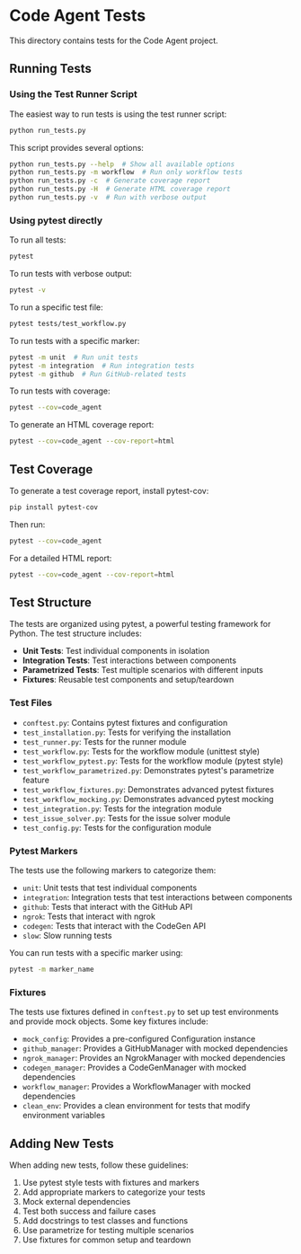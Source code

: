 # Code Agent Tests

This directory contains tests for the Code Agent project.

## Running Tests

### Using the Test Runner Script

The easiest way to run tests is using the test runner script:

```bash
python run_tests.py
```

This script provides several options:

```bash
python run_tests.py --help  # Show all available options
python run_tests.py -m workflow  # Run only workflow tests
python run_tests.py -c  # Generate coverage report
python run_tests.py -H  # Generate HTML coverage report
python run_tests.py -v  # Run with verbose output
```

### Using pytest directly

To run all tests:

```bash
pytest
```

To run tests with verbose output:

```bash
pytest -v
```

To run a specific test file:

```bash
pytest tests/test_workflow.py
```

To run tests with a specific marker:

```bash
pytest -m unit  # Run unit tests
pytest -m integration  # Run integration tests
pytest -m github  # Run GitHub-related tests
```

To run tests with coverage:

```bash
pytest --cov=code_agent
```

To generate an HTML coverage report:

```bash
pytest --cov=code_agent --cov-report=html
```

## Test Coverage

To generate a test coverage report, install pytest-cov:

```bash
pip install pytest-cov
```

Then run:

```bash
pytest --cov=code_agent
```

For a detailed HTML report:

```bash
pytest --cov=code_agent --cov-report=html
```

## Test Structure

The tests are organized using pytest, a powerful testing framework for Python. The test structure includes:

- **Unit Tests**: Test individual components in isolation
- **Integration Tests**: Test interactions between components
- **Parametrized Tests**: Test multiple scenarios with different inputs
- **Fixtures**: Reusable test components and setup/teardown

### Test Files

- `conftest.py`: Contains pytest fixtures and configuration
- `test_installation.py`: Tests for verifying the installation
- `test_runner.py`: Tests for the runner module
- `test_workflow.py`: Tests for the workflow module (unittest style)
- `test_workflow_pytest.py`: Tests for the workflow module (pytest style)
- `test_workflow_parametrized.py`: Demonstrates pytest's parametrize feature
- `test_workflow_fixtures.py`: Demonstrates advanced pytest fixtures
- `test_workflow_mocking.py`: Demonstrates advanced pytest mocking
- `test_integration.py`: Tests for the integration module
- `test_issue_solver.py`: Tests for the issue solver module
- `test_config.py`: Tests for the configuration module

### Pytest Markers

The tests use the following markers to categorize them:

- `unit`: Unit tests that test individual components
- `integration`: Integration tests that test interactions between components
- `github`: Tests that interact with the GitHub API
- `ngrok`: Tests that interact with ngrok
- `codegen`: Tests that interact with the CodeGen API
- `slow`: Slow running tests

You can run tests with a specific marker using:

```bash
pytest -m marker_name
```

### Fixtures

The tests use fixtures defined in `conftest.py` to set up test environments and provide mock objects. Some key fixtures include:

- `mock_config`: Provides a pre-configured Configuration instance
- `github_manager`: Provides a GitHubManager with mocked dependencies
- `ngrok_manager`: Provides an NgrokManager with mocked dependencies
- `codegen_manager`: Provides a CodeGenManager with mocked dependencies
- `workflow_manager`: Provides a WorkflowManager with mocked dependencies
- `clean_env`: Provides a clean environment for tests that modify environment variables

## Adding New Tests

When adding new tests, follow these guidelines:

1. Use pytest style tests with fixtures and markers
2. Add appropriate markers to categorize your tests
3. Mock external dependencies
4. Test both success and failure cases
5. Add docstrings to test classes and functions
6. Use parametrize for testing multiple scenarios
7. Use fixtures for common setup and teardown
